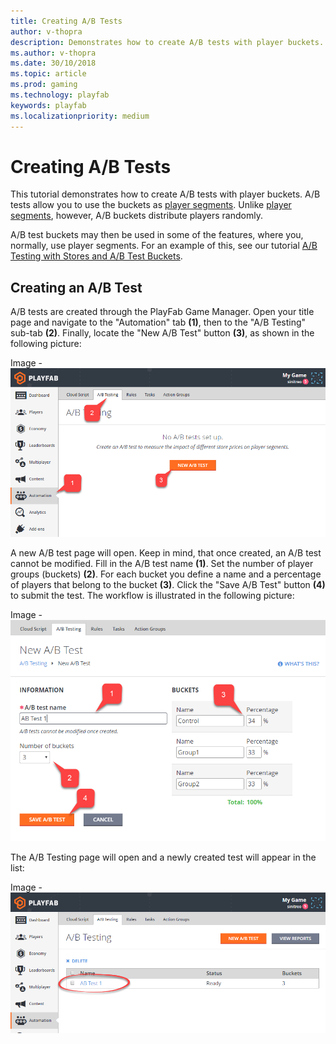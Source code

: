 ```yaml
---
title: Creating A/B Tests
author: v-thopra
description: Demonstrates how to create A/B tests with player buckets.
ms.author: v-thopra
ms.date: 30/10/2018
ms.topic: article
ms.prod: gaming
ms.technology: playfab
keywords: playfab
ms.localizationpriority: medium
---
```


# Creating A/B Tests

This tutorial demonstrates how to create A/B tests with player buckets. A/B tests allow you to use the buckets as [player segments](../segmentation/player-segmentation.md). Unlike [player segments](../segmentation/player-segmentation.md), however, A/B buckets distribute players randomly.

A/B test buckets may then be used in some of the features, where you, normally, use player segments. For an example of this, see our tutorial [A/B Testing with Stores and A/B Test Buckets](ab-testing-with-stores-and-test-buckets.md).

## Creating an A/B Test

A/B tests are created through the PlayFab Game Manager. Open your title page and navigate to the "Automation" tab **(1)**, then to the "A/B Testing" sub-tab **(2)**. Finally, locate the "New A/B Test" button **(3)**, as shown in the following picture:

Image - ![Game Manager - Automation - A/B Testing - Open New A/B Test](media/tutorials/game-manager-automation-ab-testing-open-new-ab-test.png)  

A new A/B test page will open. Keep in mind, that once created, an A/B test cannot be modified. Fill in the A/B test name **(1)**. Set the number of player groups (buckets) **(2)**. For each bucket you define a name and a percentage of players that belong to the bucket **(3)**. Click the "Save A/B Test" button **(4)** to submit the test. The workflow is illustrated in the following picture:

Image - ![Game Manager - Automation - A/B Testing - New A/B Test](media/tutorials/game-manager-automation-ab-testing-new-ab-test.png)  

The A/B Testing page will open and a newly created test will appear in the list:

Image - ![Game Manager - Automation - A/B Testing - List A/B Tests](media/tutorials/game-manager-automation-ab-testing-list-ab-tests.png)  
